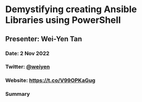 # Demystifying creating Ansible Libraries using PowerShell

## Presenter: Wei-Yen Tan

### Date: 2 Nov 2022

### Twitter: [@weiyen](https://twitter.com/weiyen)

### Website: <https://t.co/V99OPKaGug>

### Summary
